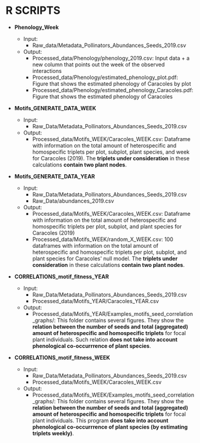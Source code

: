 # R SCRIPTS

* **Phenology_Week**
    * Input:
        * Raw_data/Metadata_Pollinators_Abundances_Seeds_2019.csv
    * Output:
        * Processed_data/Phenology/phenology_2019.csv: Input data + a new column that points out the week of the observed interactions
        * Processed_data/Phenology/estimated_phenology_plot.pdf: Figure that shows the estimated phenology of Caracoles by plot
        * Processed_data/Phenology/estimated_phenology_Caracoles.pdf: Figure that shows the estimated phenology of Caracoles

* **Motifs_GENERATE_DATA_WEEK**
    * Input:
        * Raw_Data/Metadata_Pollinators_Abundances_Seeds_2019.csv
    * Output:
        * Processed_data/Motifs_WEEK/Caracoles_WEEK.csv: Dataframe with information on the total amount of heterospecific and homospecific triplets per plot, subplot, plant species, and week for Caracoles (2019). The **triplets under consideration** in these calculations **contain two plant nodes**.

* **Motifs_GENERATE_DATA_YEAR**
    * Input:
        * Raw_Data/Metadata_Pollinators_Abundances_Seeds_2019.csv
        * Raw_Data/abundances_2019.csv
    * Output:
        * Processed_data/Motifs_WEEK/Caracoles_WEEK.csv: Dataframe with information on the total amount of heterospecific and homospecific triplets per plot, subplot, and plant species for Caracoles (2019)
        * Processed_data/Motifs_WEEK/random_X_WEEK.csv: 100 dataframes with information on the total amount of heterospecific and homospecific triplets per plot, subplot, and plant species for Caracoles' null model. The **triplets under consideration** in these calculations **contain two plant nodes**.

* **CORRELATIONS_motif_fitness_YEAR**
    * Input:
        * Raw_Data/Metadata_Pollinators_Abundances_Seeds_2019.csv
        * Processed_data/Motifs_YEAR/Caracoles_YEAR.csv
    * Output:
        * Processed_data/Motifs_YEAR/Examples_motifs_seed_correlation_graphs/: This folder contains several figures. They show the **relation between the number of seeds and total (aggregated) amount of heterospecific and homospecific triplets** for focal plant individuals. Such relation **does not take into account phenological co-occurrrence of plant species**.
        
* **CORRELATIONS_motif_fitness_WEEK**
    * Input:
        * Raw_Data/Metadata_Pollinators_Abundances_Seeds_2019.csv
        * Processed_data/Motifs_WEEK/Caracoles_WEEK.csv
    * Output:
        * Processed_data/Motifs_WEEK/Examples_motifs_seed_correlation_graphs/: This folder contains several figures. They show the **relation between the number of seeds and total (aggregated) amount of heterospecific and homospecific triplets** for focal plant individuals. This program **does take into account phenological co-occurrrence of plant species (by estimating triplets weekly)**.
